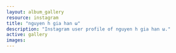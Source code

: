 ```yaml
---
layout: album_gallery
resource: instagram
title: "nguyen h gia han ω"
description: "Instagram user profile of nguyen h gia han ω."
active: gallery
images:
---
```

